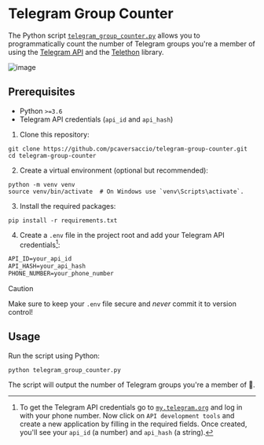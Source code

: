 # Telegram Group Counter

The Python script [`telegram_group_counter.py`](./telegram_group_counter.py) allows you to programmatically count the number of Telegram groups you're a member of using the [Telegram API](https://core.telegram.org) and the [Telethon](https://github.com/LonamiWebs/Telethon) library.

![image](https://github.com/user-attachments/assets/0c666862-674d-4709-af33-66d43cb02d39)

## Prerequisites

- Python `>=3.6`
- Telegram API credentials (`api_id` and `api_hash`)

1. Clone this repository:

```console
git clone https://github.com/pcaversaccio/telegram-group-counter.git
cd telegram-group-counter
```

2. Create a virtual environment (optional but recommended):

```console
python -m venv venv
source venv/bin/activate  # On Windows use `venv\Scripts\activate`.
```

3. Install the required packages:

```console
pip install -r requirements.txt
```

4. Create a `.env` file in the project root and add your Telegram API credentials[^1]:

```txt
API_ID=your_api_id
API_HASH=your_api_hash
PHONE_NUMBER=your_phone_number
```

> [!CAUTION]
> Make sure to keep your `.env` file secure and _never_ commit it to version control!

## Usage

Run the script using Python:

```console
python telegram_group_counter.py
```

The script will output the number of Telegram groups you're a member of 🫡.

[^1]: To get the Telegram API credentials go to [`my.telegram.org`](https://my.telegram.org) and log in with your phone number. Now click on `API development tools` and create a new application by filling in the required fields. Once created, you'll see your `api_id` (a number) and `api_hash` (a string).
